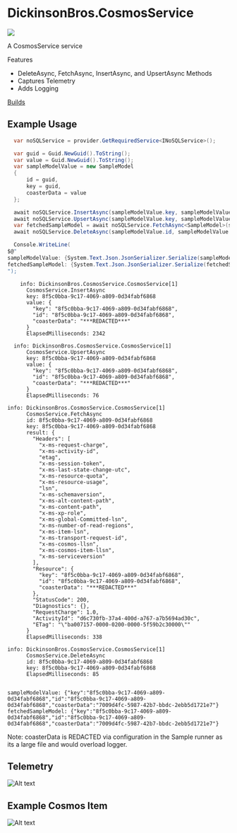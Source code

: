 # DickinsonBros.CosmosService

<a href="https://www.nuget.org/packages/DickinsonBros.Cosmos/">
    <img src="https://img.shields.io/nuget/v/DickinsonBros.Cosmos">
</a>

A CosmosService service

Features
* DeleteAsync, FetchAsync, InsertAsync, and UpsertAsync Methods 
* Captures Telemetry
* Adds Logging

<a href="https://dev.azure.com/marksamdickinson/DickinsonBros/_build?definitionScope=%5CDickinsonBros.Cosmos">Builds</a>

<h2>Example Usage</h2>

```C#
  var noSQLService = provider.GetRequiredService<INoSQLService>();

  var guid = Guid.NewGuid().ToString();
  var value = Guid.NewGuid().ToString();
  var sampleModelValue = new SampleModel
  {
      id = guid,
      key = guid,
      coasterData = value
  };

  await noSQLService.InsertAsync(sampleModelValue.key, sampleModelValue).ConfigureAwait(false);
  await noSQLService.UpsertAsync(sampleModelValue.key, sampleModelValue).ConfigureAwait(false);
  var fetchedSampleModel = await noSQLService.FetchAsync<SampleModel>(sampleModelValue.id, sampleModelValue.key).ConfigureAwait(false);
  await noSQLService.DeleteAsync(sampleModelValue.id, sampleModelValue.key).ConfigureAwait(false);

  Console.WriteLine(
$@"
sampleModelValue: {System.Text.Json.JsonSerializer.Serialize(sampleModelValue)}
fetchedSampleModel: {System.Text.Json.JsonSerializer.Serialize(fetchedSampleModel)}
");
```

```
    info: DickinsonBros.CosmosService.CosmosService[1]
      CosmosService.InsertAsync
      key: 8f5c0bba-9c17-4069-a809-0d34fabf6868
      value: {
        "key": "8f5c0bba-9c17-4069-a809-0d34fabf6868",
        "id": "8f5c0bba-9c17-4069-a809-0d34fabf6868",
        "coasterData": "***REDACTED***"
      }
      ElapsedMilliseconds: 2342

  info: DickinsonBros.CosmosService.CosmosService[1]
      CosmosService.UpsertAsync
      key: 8f5c0bba-9c17-4069-a809-0d34fabf6868
      value: {
        "key": "8f5c0bba-9c17-4069-a809-0d34fabf6868",
        "id": "8f5c0bba-9c17-4069-a809-0d34fabf6868",
        "coasterData": "***REDACTED***"
      }
      ElapsedMilliseconds: 76

info: DickinsonBros.CosmosService.CosmosService[1]
      CosmosService.FetchAsync
      id: 8f5c0bba-9c17-4069-a809-0d34fabf6868
      key: 8f5c0bba-9c17-4069-a809-0d34fabf6868
      result: {
        "Headers": [
          "x-ms-request-charge",
          "x-ms-activity-id",
          "etag",
          "x-ms-session-token",
          "x-ms-last-state-change-utc",
          "x-ms-resource-quota",
          "x-ms-resource-usage",
          "lsn",
          "x-ms-schemaversion",
          "x-ms-alt-content-path",
          "x-ms-content-path",
          "x-ms-xp-role",
          "x-ms-global-Committed-lsn",
          "x-ms-number-of-read-regions",
          "x-ms-item-lsn",
          "x-ms-transport-request-id",
          "x-ms-cosmos-llsn",
          "x-ms-cosmos-item-llsn",
          "x-ms-serviceversion"
        ],
        "Resource": {
          "key": "8f5c0bba-9c17-4069-a809-0d34fabf6868",
          "id": "8f5c0bba-9c17-4069-a809-0d34fabf6868",
          "coasterData": "***REDACTED***"
        },
        "StatusCode": 200,
        "Diagnostics": {},
        "RequestCharge": 1.0,
        "ActivityId": "d6c730fb-37a4-400d-a767-a7b5694ad30c",
        "ETag": "\"ba007157-0000-0200-0000-5f59b2c30000\""
      }
      ElapsedMilliseconds: 338

info: DickinsonBros.CosmosService.CosmosService[1]
      CosmosService.DeleteAsync
      id: 8f5c0bba-9c17-4069-a809-0d34fabf6868
      key: 8f5c0bba-9c17-4069-a809-0d34fabf6868
      ElapsedMilliseconds: 85


sampleModelValue: {"key":"8f5c0bba-9c17-4069-a809-0d34fabf6868","id":"8f5c0bba-9c17-4069-a809-0d34fabf6868","coasterData":"7009d4fc-5987-42b7-bbdc-2ebb5d1721e7"}
fetchedSampleModel: {"key":"8f5c0bba-9c17-4069-a809-0d34fabf6868","id":"8f5c0bba-9c17-4069-a809-0d34fabf6868","coasterData":"7009d4fc-5987-42b7-bbdc-2ebb5d1721e7"}
```
Note: coasterData is REDACTED via configuration in the Sample runner as its a large file and would overload logger.

<h2>Telemetry</h2>

![Alt text](https://raw.githubusercontent.com/msdickinson/DickinsonBros.CosmosService/master/Telemetry.PNG)

<h2>Example Cosmos Item</h2>

![Alt text](https://raw.githubusercontent.com/msdickinson/DickinsonBros.CosmosService/master/CosmosSampleItem.PNG)
